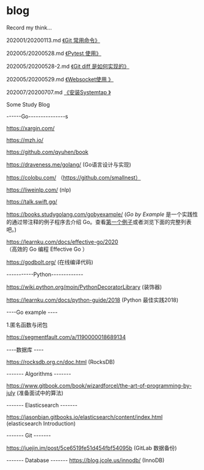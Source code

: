 # blog
Record my think...



202001/20200113.md [《Git 常用命令》](202001/20200113.md)

202005/20200528.md [《Pytest 使用》](202005/20200528.md)

202005/20200528-2.md [《Git diff 是如何实现的》](202005/20200528-2.md)

202005/20200529.md [《Websocket使用 》](202005/20200529.md)

202007/20200707.md [《安装Systemtap 》](202007/20200707.md)




Some Study Blog 

------Go---------------s

https://xargin.com/

https://mzh.io/

https://github.com/qyuhen/book

https://draveness.me/golang/ (Go语言设计与实现)



https://colobu.com/ （https://github.com/smallnest）

https://liweinlp.com/ (nlp)



https://talk.swift.gg/



https://books.studygolang.com/gobyexample/ (*Go by Example* 是一个实践性的通过带注释的例子程序去介绍 Go。查看[第一个例子](https://books.studygolang.com/gobyexample/hello-world/)或者浏览下面的完整列表吧。)

https://learnku.com/docs/effective-go/2020 （高效的 Go 编程 Effective Go ）



https://godbolt.org/ (在线编译代码)



-----------Python-------------

https://wiki.python.org/moin/PythonDecoratorLibrary (装饰器)

https://learnku.com/docs/python-guide/2018 (Python 最佳实践2018)







----Go example ----

1.匿名函数与闭包

https://segmentfault.com/a/1190000018689134

----数据库 ---- 

https://rocksdb.org.cn/doc.html (RocksDB)



------- Algorithms -------

https://www.gitbook.com/book/wizardforcel/the-art-of-programming-by-july  (准备面试中的算法)

------- Elasticsearch  -------

https://jasonbian.gitbooks.io/elasticsearch/content/index.html (elasticsearch Introduction)

------- Git  -------

https://juejin.im/post/5ce6519fe51d454fbf54095b (GitLab 数据备份)

------- Database  -------
https://blog.jcole.us/innodb/ (InnoDB)



